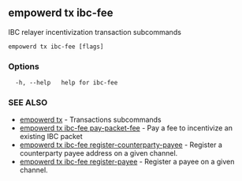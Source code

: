 ## empowerd tx ibc-fee

IBC relayer incentivization transaction subcommands

```
empowerd tx ibc-fee [flags]
```

### Options

```
  -h, --help   help for ibc-fee
```

### SEE ALSO

* [empowerd tx](empowerd_tx.md)	 - Transactions subcommands
* [empowerd tx ibc-fee pay-packet-fee](empowerd_tx_ibc-fee_pay-packet-fee.md)	 - Pay a fee to incentivize an existing IBC packet
* [empowerd tx ibc-fee register-counterparty-payee](empowerd_tx_ibc-fee_register-counterparty-payee.md)	 - Register a counterparty payee address on a given channel.
* [empowerd tx ibc-fee register-payee](empowerd_tx_ibc-fee_register-payee.md)	 - Register a payee on a given channel.

